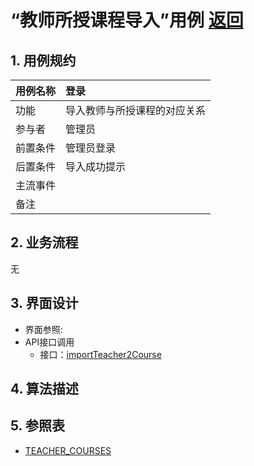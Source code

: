 # “教师所授课程导入”用例 [返回](../README.md)

## 1. 用例规约

|用例名称|登录|
|-------|:-------------|
|功能|导入教师与所授课程的对应关系|
|参与者|管理员|
|前置条件| 管理员登录|
|后置条件|导入成功提示|
|主流事件| |
|备注| |

## 2. 业务流程
无

## 3. 界面设计
- 界面参照: 
- API接口调用
    - 接口：[importTeacher2Course](../jiekou/importTeacher2Course.md)
    
## 4. 算法描述 

    
## 5. 参照表
- [TEACHER_COURSES](../数据库设计.md/#TEACHER_COURSES)
